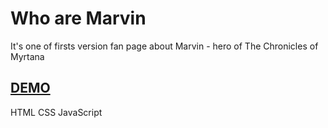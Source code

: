 # Who are Marvin

It's one of firsts version fan page about Marvin - hero of The Chronicles of Myrtana

## [DEMO](https://rysiek507.github.io/homepage/)

HTML
CSS
JavaScript

